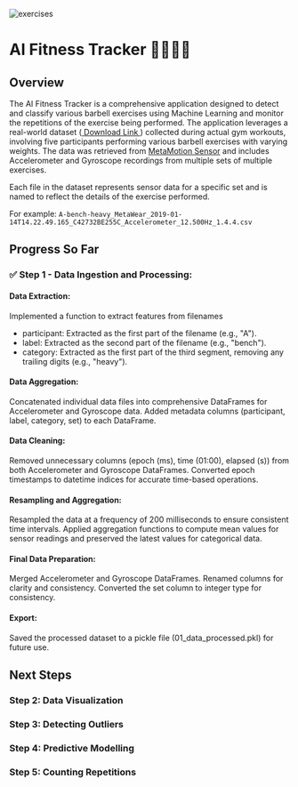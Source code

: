 ![exercises](https://github.com/user-attachments/assets/6c6d0e5b-dbda-46d2-abf5-578b496f38dd)

# AI Fitness Tracker 🏋️‍♂️🕵️‍♂️

## Overview
The AI Fitness Tracker is a comprehensive application designed to detect and classify various barbell exercises using Machine Learning and monitor the repetitions of the exercise being performed. The application leverages a real-world dataset ([ Download Link ](https://secure-res.craft.do/v2/VDcx9pyWxusPMveFX3m6KG6HXbjF2gSLkdV3zTrPX8WWrkjoh6aJinsjsSg9tEdgeMZcjDWdtZd28EhN2o2xY1Ui9TfDF5BLtGfUvYhVMqbVgdBdG7UWggpP3rR3DnS5CP9iupmM9rQQPpc9EREkeFXTSsmWXLbb98D3kdakxcembuRAC65ewTeSez8H1yd1GqFYoL76ZhHHGYrL1a4QgNa3G1pHhMLMViLV1PjeuDVxboZBTgp4S8SUsyZZDTixk5jNFwM8BZxff3Mwd8JtxQYkKkGsj8mVm75oGZaFbSGXAkLTsP/MetaMotion.zip)) collected during actual gym workouts, involving five participants performing various barbell exercises with varying weights. The data was retrieved from [MetaMotion Sensor](https://mbientlab.com/metamotions/) and includes Accelerometer and Gyroscope recordings from multiple sets of multiple exercises.

Each file in the dataset represents sensor data for a specific set and is named to reflect the details of the exercise performed.

For example: `A-bench-heavy_MetaWear_2019-01-14T14.22.49.165_C42732BE255C_Accelerometer_12.500Hz_1.4.4.csv`

## Progress So Far

### ✅ Step 1 - Data Ingestion and Processing:

#### Data Extraction:
Implemented a function to extract features from filenames
- participant: Extracted as the first part of the filename (e.g., "A").
- label: Extracted as the second part of the filename (e.g., "bench").
- category: Extracted as the first part of the third segment, removing any trailing digits (e.g., "heavy").

#### Data Aggregation:
Concatenated individual data files into comprehensive DataFrames for Accelerometer and Gyroscope data.
Added metadata columns (participant, label, category, set) to each DataFrame.

#### Data Cleaning:
Removed unnecessary columns (epoch (ms), time (01:00), elapsed (s)) from both Accelerometer and Gyroscope DataFrames.
Converted epoch timestamps to datetime indices for accurate time-based operations.

#### Resampling and Aggregation:
Resampled the data at a frequency of 200 milliseconds to ensure consistent time intervals.
Applied aggregation functions to compute mean values for sensor readings and preserved the latest values for categorical data.

#### Final Data Preparation:
Merged Accelerometer and Gyroscope DataFrames.
Renamed columns for clarity and consistency.
Converted the set column to integer type for consistency.

#### Export:
Saved the processed dataset to a pickle file (01_data_processed.pkl) for future use.

## Next Steps
### Step 2: Data Visualization
### Step 3: Detecting Outliers
### Step 4: Predictive Modelling
### Step 5: Counting Repetitions

